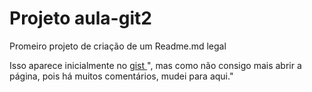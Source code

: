 <h1>Projeto aula-git2</h1>

<p>Promeiro projeto de criação de um Readme.md legal</p>

<p>
<font style="vertical-align: inherit;">
    <font style="vertical-align: inherit;">Isso aparece inicialmente no
    </font>
</font>
<a href="https://gist.github.com/PurpleBooth/109311bb0361f32d87a2">
    <font style="vertical-align: inherit;">
        <font style="vartical-align: inherit;">gist</font>
    </font>
</a>
<font style="vertical-align: inherit;">
    <font style="vertical-align: inherit;">
    ", mas como não consigo mais abrir a página, pois há muitos comentários, mudei para aqui."
    </font>
</font>
</p>